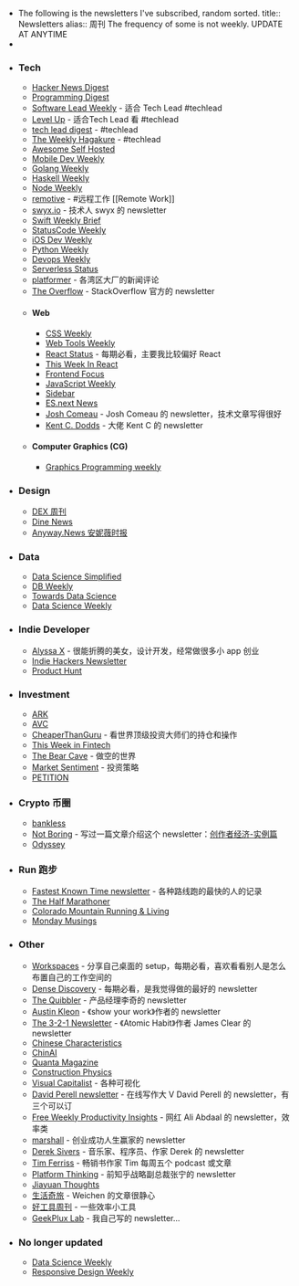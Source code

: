 - The following is the newsletters I've subscribed, random sorted. 
  title:: Newsletters
  alias:: 周刊
  The frequency of some is not weekly.
  UPDATE AT ANYTIME
-
- ### Tech
	- [Hacker News Digest](https://www.hndigest.com)
	- [Programming Digest](https://programmingdigest.net)
	- [Software Lead Weekly](https://softwareleadweekly.com) - 适合 Tech Lead #techlead
	- [Level Up](https://levelup.patkua.com) - 适合Tech Lead 看 #techlead
	- [tech lead digest](https://techleaddigest.net) - #techlead
	- [The Weekly Hagakure](https://hagakure.substack.com) - #techlead
	- [Awesome Self Hosted](https://selfhosted.libhunt.com/newsletter)
	- [Mobile Dev Weekly](https://mobiledevweekly.com)
	- [Golang Weekly](https://golangweekly.com)
	- [Haskell Weekly](https://haskellweekly.news/)
	- [Node Weekly](https://nodeweekly.com)
	- [remotive](https://remotive.com) - #远程工作 [[Remote Work]]
	- [swyx.io](https://www.swyx.io/subscribe) - 技术人 swyx 的 newsletter
	- [Swift Weekly Brief](https://swiftweeklybrief.com/)
	- [StatusCode Weekly](https://weekly.statuscode.com/)
	- [iOS Dev Weekly](https://iosdevweekly.com/)
	- [Python Weekly](https://www.pythonweekly.com/)
	- [Devops Weekly](https://www.devopsweekly.com/)
	- [Serverless Status](https://serverless.email/)
	- [platformer](https://www.platformer.news) - 各湾区大厂的新闻评论
	- [The Overflow](https://stackoverflow.blog/newsletter/) - StackOverflow 官方的 newsletter
	- #### Web
		- [CSS Weekly](https://css-weekly.com)
		- [Web Tools Weekly](https://webtoolsweekly.com/)
		- [React Status](https://react.statuscode.com/) - 每期必看，主要我比较偏好 React
		- [This Week In React](https://www.getrevue.co/profile/thisweekinreact)
		- [Frontend Focus](https://frontendfoc.us/)
		- [JavaScript Weekly](https://javascriptweekly.com)
		- [Sidebar](https://sidebar.io)
		- [ES.next News](http://esnextnews.com/)
		- [Josh Comeau](https://www.joshwcomeau.com) - Josh Comeau 的 newsletter，技术文章写得很好
		- [Kent C. Dodds](https://kentcdodds.com/blog) - 大佬 Kent C 的 newsletter
	- #### Computer Graphics (CG)
		- [Graphics Programming weekly](https://www.jendrikillner.com/tags/weekly/)
- ### Design
	- [DEX 周刊](https://newsletter.dex.group)
	- [Dine News](https://news.dinehq.net)
	- [Anyway.News 安妮薇时报](https://anyway.fm/news/)
- ### Data
	- [Data Science Simplified](https://mathdatasimplified.com/)
	- [DB Weekly](https://dbweekly.com/)
	- [Towards Data Science](https://towardsdatascience.com)
	- [Data Science Weekly](https://www.datascienceweekly.org)
- ### Indie Developer
	- [Alyssa X](https://newsletter.alyssax.com) - 很能折腾的美女，设计开发，经常做很多小 app 创业
	- [Indie Hackers Newsletter](https://www.indiehackers.com/newsletter)
	- [Product Hunt](https://www.producthunt.com/newsletter)
- ### Investment
	- [ARK](https://ark-invest.com)
	- [AVC](https://avc.com/)
	- [CheaperThanGuru](https://cheaperthanguru.com/) - 看世界顶级投资大师们的持仓和操作
	- [This Week in Fintech](https://thisweekinfintech.substack.com)
	- [The Bear Cave](https://thebearcave.substack.com) - 做空的世界
	- [Market Sentiment](https://marketsentiment.substack.com) - 投资策略
	- [PETITION](https://petition.substack.com)
- ### Crypto 币圈
	- [bankless](https://newsletter.banklesshq.com)
	- [Not Boring](https://www.notboring.co) - 写过一篇文章介绍这个 newsletter：[创作者经济-实例篇](https://geekplux.com/newsletters/8)
	- [Odyssey](https://odysseydao.substack.com)
- ### Run 跑步
	- [Fastest Known Time newsletter](https://fastestknowntime.com/newsletter) - 各种路线跑的最快的人的记录
	- [The Half Marathoner](https://www.thehalfmarathoner.com)
	- [Colorado Mountain Running & Living](https://sarahrunning.substack.com)
	- [Monday Musings](https://adharanand.substack.com)
- ### Other
	- [Workspaces](https://www.workspaces.xyz) - 分享自己桌面的 setup，每期必看，喜欢看看别人是怎么布置自己的工作空间的
	- [Dense Discovery](https://www.densediscovery.com/) - 每期必看，是我觉得做的最好的 newsletter
	- [The Quibbler](https://thequibbler.zhubai.pub/) - 产品经理李奇的 newsletter
	- [Austin Kleon](https://austinkleon.substack.com) - 《show your work》作者的 newsletter
	- [The 3-2-1 Newsletter](https://jamesclear.com/3-2-1) - 《Atomic Habit》作者 James Clear 的 newsletter
	- [Chinese Characteristics](https://lillianli.substack.com)
	- [ChinAI](https://chinai.substack.com)
	- [Quanta Magazine](https://www.quantamagazine.org/)
	- [Construction Physics](https://constructionphysics.substack.com)
	- [Visual Capitalist](https://www.visualcapitalist.com) - 各种可视化
	- [David Perell newsletter](https://perell.com/newsletter/) - 在线写作大 V David Perell 的 newsletter，有三个可以订
	- [Free Weekly Productivity Insights](https://aliabdaal.com/newsletter/) - 网红 Ali Abdaal 的 newsletter，效率类
	- [marshall](https://www.marshallhaas.com) - 创业成功人生赢家的 newsletter
	- [Derek Sivers](https://sive.rs) - 音乐家、程序员、作家 Derek 的 newsletter
	- [Tim Ferriss](https://go.tim.blog/5-bullet-friday-1/) - 畅销书作家 Tim 每周五个 podcast 或文章
	- [Platform Thinking](https://pt.plus) - 前知乎战略副总裁张宁的 newsletter
	- [Jiayuan Thoughts](https://jiayuan.zhubai.love)
	- [生活奇旅](https://weichen.zhubai.love) - Weichen 的文章很静心
	- [好工具周刊](https://bestxtools.zhubai.love) - 一些效率小工具
	- [GeekPlux Lab](https://geekplux.zhubai.love) - 我自己写的 newsletter...
- ### No longer updated
	- [Data Science Weekly](https://www.datascienceweekly.org/)
	- [Responsive Design Weekly](https://responsivedesign.is)